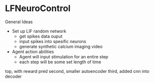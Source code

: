 # LFNeuroControl


General Ideas
- Set up LIF random network
    - get spikes data ouput
    - input spikes into spesific neurons
    - generate synthetic calcium imaging video
- Agent action abilities
    - Agent will input stimulation for an entire step
    - each step will be some set length of time
    

top, with reward pred
second, smaller autoencoder
third, added cnn into decoder